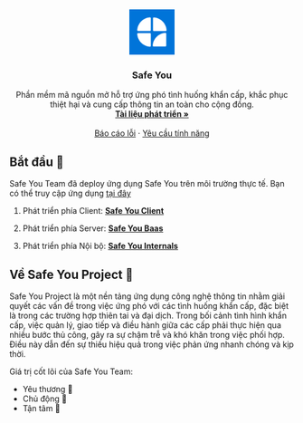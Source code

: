 <a id="readme-top"></a>
<br />

<div align="center">
  <a href="https://github.com/UTE-SafeYou">
    <img src="../assets/images/logo.png" alt="Logo" width="80" height="80">
  </a>

  <h3 align="center">Safe You</h3>

  <p align="center">
   Phần mềm mã nguồn mở hỗ trợ ứng phó tình huống khẩn cấp, khắc phục thiệt hại và cung cấp thông tin an toàn cho cộng đồng. 
    <br />
    <a href="https://ute-safeyou.github.io/safeyou-docs/"><strong>Tài liệu phát triển »</strong></a>
    <br />
    <br />
    <a href="https://github.com/UTE-SafeYou/UTE-SafeYou/issues/new?assignees=&labels=&projects=&template=%F0%9F%90%9E-b%C3%A1o-c%C3%A1o-l%E1%BB%97i-.md&title=">Báo cáo lỗi</a>
    ·
    <a href="https://github.com/UTE-SafeYou/UTE-SafeYou/issues/new?assignees=&labels=&projects=&template=%F0%9F%92%A1-y%C3%AAu-c%E1%BA%A7u-t%C3%ADnh-n%C4%83ng.md&title=">Yêu cầu tính năng</a>
  </p>
</div>

## Bắt đầu 🚀

Safe You Team đã deploy ứng dụng Safe You trên môi trường thực tế. Bạn có thể truy cập ứng dụng [tại đây](https://olp-asm.huuloc.id.vn/app/safeyou-client/auth-67565341fd51167a0308db30?branch=master)

1. Phát triển phía Client: <a href="https://github.com/UTE-SafeYou/safeyou-client"><strong>Safe You Client</strong></a>

2. Phát triển phía Server: <a href="https://github.com/UTE-SafeYou/safeyou-baas"><strong>Safe You Baas</strong></a>

3. Phát triển phía Nội bộ: <a href="https://github.com/UTE-SafeYou/safeyou-internals"><strong>Safe You Internals</strong></a>

## Về Safe You Project 👋

Safe You Project là một nền tảng ứng dụng công nghệ thông tin nhằm giải quyết các vấn đề trong việc ứng phó với các tình huống khẩn cấp, đặc biệt là trong các trường hợp thiên tai và đại dịch. Trong bối cảnh tình hình khẩn cấp, việc quản lý, giao tiếp và điều hành giữa các cấp phải thực hiện qua nhiều bước thủ công, gây ra sự chậm trễ và khó khăn trong việc phối hợp. Điều này dẫn đến sự thiếu hiệu quả trong việc phản ứng nhanh chóng và kịp thời.

Giá trị cốt lõi của Safe You Team:

- Yêu thương 💖
- Chủ động 🌱
- Tận tâm 🌼
